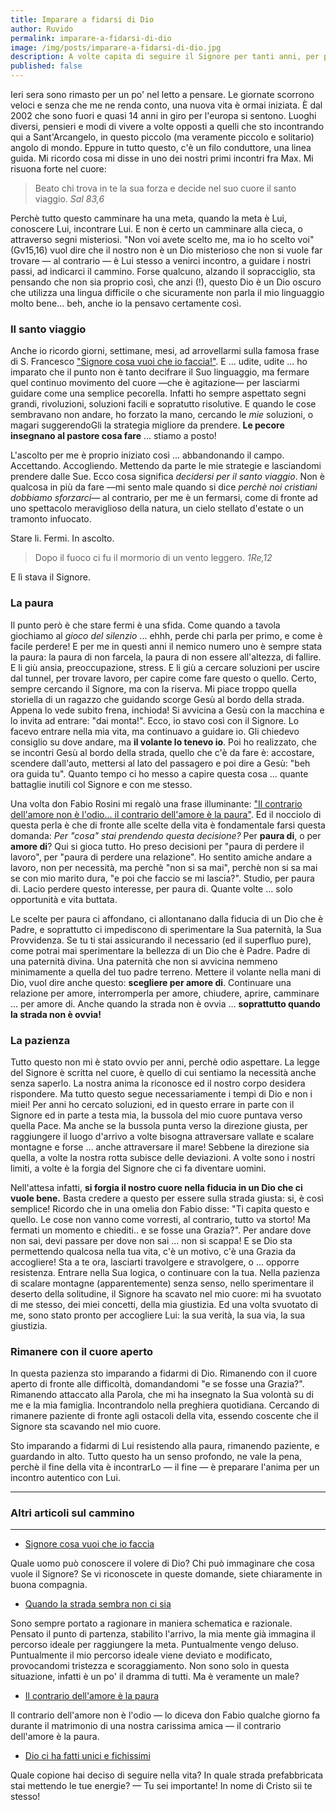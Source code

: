 ```yaml
---
title: Imparare a fidarsi di Dio
author: Ruvido
permalink: imparare-a-fidarsi-di-dio
image: /img/posts/imparare-a-fidarsi-di-dio.jpg
description: A volte capita di seguire il Signore per tanti anni, per poi rendersi conto un giorno &mdash;che in fondo&mdash; non Lui stiamo seguendo, ma i nostri progetti. La fiducia in Lui cresce un passetto alla volta, passando dalla paura alla pazienza, lasciandoGli spazio e decidendosi per il Santo Viaggio.
published: false
---
```


Ieri sera sono rimasto per un po' nel letto a pensare. Le giornate scorrono veloci e senza che me ne renda conto, una nuova vita è ormai iniziata. È dal 2002 che sono fuori e quasi 14 anni in giro per l'europa si sentono. Luoghi diversi, pensieri e modi di vivere a volte opposti a quelli che sto incontrando qui a Sant'Arcangelo, in questo piccolo (ma veramente piccolo e solitario) angolo di mondo. Eppure in tutto questo, c'è un filo conduttore, una linea guida. Mi ricordo cosa mi disse in uno dei nostri primi incontri fra Max. Mi risuona forte nel cuore: 

> Beato chi trova in te la sua forza e decide nel suo cuore il santo viaggio. <cite>Sal 83,6</cite>

Perchè tutto questo camminare ha una meta, quando la meta è Lui, conoscere Lui, incontrare Lui. E non è certo un camminare alla cieca, o attraverso segni misteriosi. "Non voi avete scelto me, ma io ho scelto voi" (Gv15,16) vuol dire che il nostro non è un Dio misterioso che non si vuole far trovare &mdash; al contrario &mdash; è Lui stesso a venirci incontro, a guidare i nostri passi, ad indicarci il cammino. Forse qualcuno, alzando il sopracciglio, sta pensando che non sia proprio così, che anzi (!), questo Dio è un Dio oscuro che utilizza una lingua difficile o che sicuramente non parla il mio linguaggio molto bene... beh, anche io la pensavo certamente così.

### Il santo viaggio

Anche io ricordo giorni, settimane, mesi, ad arrovellarmi sulla famosa frase di S. Francesco ["Signore cosa vuoi che io faccia!"](http://5p2p.it/2013/12/04/cosa-vuoi-che-io-faccia.html). E ... udite, udite ... ho imparato che il punto non è tanto decifrare il Suo linguaggio, ma fermare quel continuo movimento del cuore &mdash;che è agitazione&mdash; per lasciarmi guidare come una semplice pecorella. Infatti ho sempre aspettato segni grandi, rivoluzioni, soluzioni facili e sopratutto risolutive. E quando le cose sembravano non andare, ho forzato la mano, cercando le *mie* soluzioni, o magari suggerendoGli la strategia migliore da prendere. **Le pecore insegnano al pastore cosa fare** ... stiamo a posto!

L'ascolto per me è proprio iniziato così ... abbandonando il campo. Accettando. Accogliendo. Mettendo da parte le mie strategie e lasciandomi prendere dalle Sue. Ecco cosa significa *decidersi per il santo viaggio*. Non è qualcosa in più da fare &mdash;mi sento male quando si dice *perchè noi cristiani dobbiamo sforzarci*&mdash; al contrario, per me è un fermarsi, come di fronte ad uno spettacolo meraviglioso della natura, un cielo stellato d'estate o un tramonto infuocato. 

Stare li. Fermi. In ascolto.

>Dopo il fuoco ci fu il mormorio di un vento leggero. <cite>1Re,12</cite>

E lì stava il Signore.

### La paura

Il punto però è che stare fermi è una sfida. Come quando a tavola giochiamo al *gioco del silenzio* ... ehhh, perde chi parla per primo, e come è facile perdere! E per me in questi anni il nemico numero uno è sempre stata la paura: la paura di non farcela, la paura di non essere all'altezza, di fallire. E li giù ansia, preoccupazione, stress. E li giù a cercare soluzioni per uscire dal tunnel, per trovare lavoro, per capire come fare questo o quello. Certo, sempre cercando il Signore, ma con la riserva. Mi piace troppo quella storiella di un ragazzo che guidando scorge Gesù al bordo della strada. Appena lo vede subito frena, inchioda! Si avvicina a Gesù con la macchina e lo invita ad entrare: "dai monta!". Ecco, io stavo così con il Signore. Lo facevo entrare nella mia vita, ma continuavo a guidare io. Gli chiedevo consiglio su dove andare, ma **il volante lo tenevo io**. Poi ho realizzato, che se incontri Gesù al bordo della strada, quello che c'è da fare è: accostare, scendere dall'auto, mettersi al lato del passagero e poi dire a Gesù: "beh ora guida tu". Quanto tempo ci ho messo a capire questa cosa ... quante battaglie inutili col Signore e con me stesso.

Una volta don Fabio Rosini mi regalò una frase illuminante: ["Il contrario dell'amore non è l'odio... il contrario dell'amore è la paura"](http://5p2p.it/2014/07/21/contrario-dell-amore-la-paura.html). Ed il nocciolo di questa perla è che di fronte alle scelte della vita è fondamentale farsi questa domanda: *Per "cosa" stai prendendo questa decisione?* Per **paura di**, o per **amore di**? Qui si gioca tutto. Ho preso decisioni per "paura di perdere il lavoro", per "paura di perdere una relazione". Ho sentito amiche andare a lavoro, non per necessità, ma perchè "non si sa mai", perchè non si sa mai se con mio marito dura, "e poi che faccio se mi lascia?". Studio, per paura di. Lacio perdere questo interesse, per paura di. Quante volte ... solo opportunità e vita buttata. 

Le scelte per paura ci affondano, ci allontanano dalla fiducia di un Dio che è Padre, e soprattutto ci impediscono di sperimentare la Sua paternità, la Sua Provvidenza. Se tu ti stai assicurando il necessario (ed il superfluo pure), come potrai mai sperimentare la bellezza di un Dio che è Padre. Padre di una paternità divina. Una paternità che non si avvicina nemmeno minimamente a quella del tuo padre terreno. Mettere il volante nella mani di Dio, vuol dire anche questo: **scegliere per amore di**. Continuare una relazione per amore, interromperla per amore, chiudere, aprire, camminare ... per amore di. Anche quando la strada non è ovvia ... **soprattutto quando la strada non è ovvia!**

### La pazienza

Tutto questo non mi è stato ovvio per anni, perchè odio aspettare. La legge del Signore è scritta nel cuore, è quello di cui sentiamo la necessità anche senza saperlo. La nostra anima la riconosce ed il nostro corpo desidera rispondere. Ma tutto questo segue necessariamente i tempi di Dio e non i miei! Per anni ho cercato soluzioni, ed in questo errare in parte con il Signore ed in parte a testa mia, la bussola del mio cuore puntava verso quella Pace. Ma anche se la bussola punta verso la direzione giusta, per raggiungere il luogo d'arrivo a volte bisogna attraversare vallate e scalare montagne e forse ... anche attraversare il mare! Sebbene la direzione sia quella, a volte la nostra rotta subisce delle deviazioni. A volte sono i nostri limiti, a volte è la forgia del Signore che ci fa diventare uomini. 

Nell'attesa infatti, **si forgia il nostro cuore nella fiducia in un Dio che ci vuole bene.** Basta credere a questo per essere sulla strada giusta: si, è così semplice! Ricordo che in una omelia don Fabio disse: "Ti capita questo e quello. Le cose non vanno come vorresti, al contrario, tutto va storto! Ma fermati un momento e chiediti.. e se fosse una Grazia?". Per andare dove non sai, devi passare per dove non sai ... non si scappa! E se Dio sta permettendo qualcosa nella tua vita, c'è un motivo, c'è una Grazia da accogliere! Sta a te ora, lasciarti travolgere e stravolgere, o ... opporre resistenza. Entrare nella Sua logica, o continuare con la tua. Nella pazienza di scalare montagne (apparentemente) senza senso, nello sperimentare il deserto della solitudine, il Signore ha scavato nel mio cuore: mi ha svuotato di me stesso, dei miei concetti, della mia giustizia. Ed una volta svuotato di me, sono stato pronto per accogliere Lui: la sua verità, la sua via, la sua giustizia. 

### Rimanere con il cuore aperto

In questa pazienza sto imparando a fidarmi di Dio. Rimanendo con il cuore aperto di fronte alle difficoltà, domandandomi "e se fosse una Grazia?". Rimanendo attaccato alla Parola, che mi ha insegnato la Sua volontà su di me e la mia famiglia. Incontrandolo nella preghiera quotidiana. Cercando di rimanere paziente di fronte agli ostacoli della vita, essendo coscente che il Signore sta scavando nel mio cuore. 

Sto imparando a fidarmi di Lui resistendo alla paura, rimanendo paziente, e guardando in alto. Tutto questo ha un senso profondo, ne vale la pena, perchè il fine della vita è incontrarLo &mdash; il fine &mdash; è preparare l'anima per un incontro autentico con Lui. 


---

### Altri articoli sul cammino

---

- [Signore cosa vuoi che io faccia](http://5p2p.it/2013/12/04/cosa-vuoi-che-io-faccia.html)

Quale uomo può conoscere il volere di Dio? Chi può immaginare che cosa vuole il Signore? Se vi riconoscete in queste domande, siete chiaramente in buona compagnia. 

- [Quando la strada sembra non ci sia](http://5p2p.it/2014/05/22/le-mie-vie.html)

Sono sempre portato a ragionare in maniera schematica e razionale. Pensato il punto di partenza, stabilito l'arrivo, la mia mente già immagina il percorso ideale per raggiungere la meta. Puntualmente vengo deluso. Puntualmente il mio percorso ideale viene deviato e modificato, provocandomi tristezza e scoraggiamento. Non sono solo in questa situazione, infatti è un po' il dramma di tutti. Ma è veramente un male?

- [Il contrario dell'amore è la paura](http://5p2p.it/2014/07/21/contrario-dell-amore-la-paura.html)

Il contrario dell'amore non è l'odio — lo diceva don Fabio qualche giorno fa durante il matrimonio di una nostra carissima amica — il contrario dell'amore è la paura.

- [Dio ci ha fatti unici e fichissimi](http://5p2p.it/2015/05/26/dio-ci-ha-fatti-fichissimi.html)

Quale copione hai deciso di seguire nella vita? In quale strada prefabbricata stai mettendo le tue energie? — Tu sei importante! In nome di Cristo sii te stesso!







